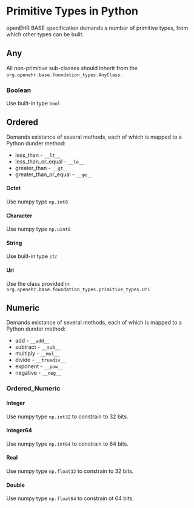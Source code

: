 # Primitive Types in Python

openEHR BASE specification demands a number of primitive types, from which other types can be built.

## Any
All non-primitive sub-classes should inherit from the `org.openehr.base.foundation_types.AnyClass`.

### Boolean
Use built-in type `bool`

## Ordered
Demands existance of several methods, each of which is mapped to a Python dunder method:
* less_than - `__lt__`
* less_than_or_equal - `__le__`
* greater_than - `__gt__`
* greater_than_or_equal - `__ge__`


#### Octet
Use numpy type `np.int8`

#### Character
Use numpy type `np.uint8`

#### String
Use built-in type `str`

#### Uri
Use the class provided in `org.openehr.base.foundation_types.primitive_types.Uri` 

## Numeric
Demands existance of several methods, each of which is mapped to a Python dunder method:
* add - `__add__`
* subtract - `__sub__`
* multiply - `__mul__`
* divide - `__truediv__`
* exponent - `__pow__`
* negative - `__neg__`

### Ordered_Numeric

#### Integer
Use numpy type `np.int32` to constrain to 32 bits.

#### Integer64
Use numpy type `np.int64` to constrain to 64 bits.

#### Real
Use numpy type `np.float32` to constrain to 32 bits.

#### Double
Use numpy type `np.float64` to constrain ot 64 bits.
